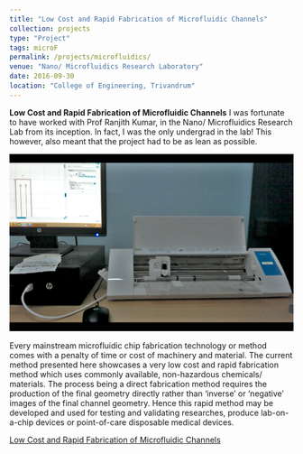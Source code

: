 ```yaml
---
title: "Low Cost and Rapid Fabrication of Microfluidic Channels"
collection: projects
type: "Project"
tags: microF
permalink: /projects/microfluidics/
venue: "Nano/ Microfluidics Research Laboratory"
date: 2016-09-30
location: "College of Engineering, Trivandrum"
---
```

**Low Cost and Rapid Fabrication of Microfluidic Channels**
I was fortunate to have worked with Prof Ranjith Kumar, in the Nano/ Microfluidics Research Lab from its inception. In fact, I was the only undergrad in the lab! This however, also meant that the project had to be as lean as possible. 

![The equipment:](/images/mf_loc_rig.png)

Every mainstream microfluidic chip fabrication technology or method comes with a penalty of time or cost of machinery and material. The current method presented here showcases a very low cost and rapid fabrication method which uses commonly available, non-hazardous chemicals/ materials. The process being a direct fabrication method requires the production of the final geometry directly rather than ‘inverse’ or ‘negative’ images of the final channel geometry. Hence this rapid method may be developed and used for testing and validating researches, produce lab-on-a-chip devices or point-of-care disposable medical devices.


[Low Cost and Rapid Fabrication of Microfluidic Channels](/files/proj_microf1.pdf)
